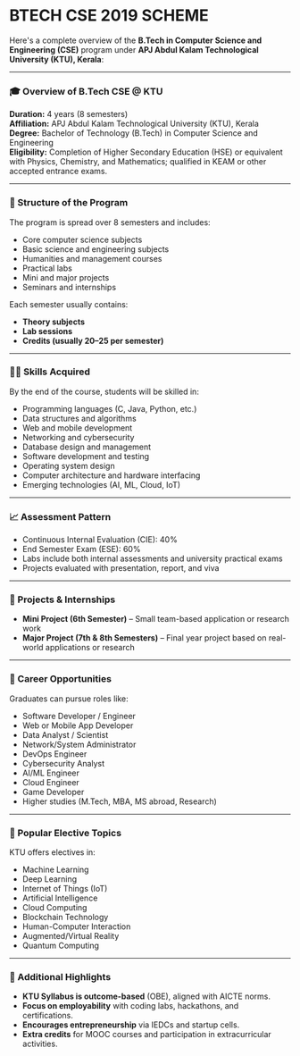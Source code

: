 # BTECH CSE 2019 SCHEME

Here's a complete overview of the **B.Tech in Computer Science and Engineering (CSE)** program under **APJ Abdul Kalam Technological University (KTU), Kerala**:

***

### 🎓 Overview of B.Tech CSE @ KTU

**Duration:** 4 years (8 semesters)\
**Affiliation:** APJ Abdul Kalam Technological University (KTU), Kerala\
**Degree:** Bachelor of Technology (B.Tech) in Computer Science and Engineering\
**Eligibility:** Completion of Higher Secondary Education (HSE) or equivalent with Physics, Chemistry, and Mathematics; qualified in KEAM or other accepted entrance exams.

***

### 🏫 Structure of the Program

The program is spread over 8 semesters and includes:

* Core computer science subjects
* Basic science and engineering subjects
* Humanities and management courses
* Practical labs
* Mini and major projects
* Seminars and internships

Each semester usually contains:

* **Theory subjects**
* **Lab sessions**
* **Credits (usually 20–25 per semester)**

***

### 🧑‍💻 Skills Acquired

By the end of the course, students will be skilled in:

* Programming languages (C, Java, Python, etc.)
* Data structures and algorithms
* Web and mobile development
* Networking and cybersecurity
* Database design and management
* Software development and testing
* Operating system design
* Computer architecture and hardware interfacing
* Emerging technologies (AI, ML, Cloud, IoT)

***

### 📈 Assessment Pattern

* Continuous Internal Evaluation (CIE): 40%
* End Semester Exam (ESE): 60%
* Labs include both internal assessments and university practical exams
* Projects evaluated with presentation, report, and viva

***

### 📃 Projects & Internships

* **Mini Project (6th Semester)** – Small team-based application or research work
* **Major Project (7th & 8th Semesters)** – Final year project based on real-world applications or research

***

### 🎯 Career Opportunities

Graduates can pursue roles like:

* Software Developer / Engineer
* Web or Mobile App Developer
* Data Analyst / Scientist
* Network/System Administrator
* DevOps Engineer
* Cybersecurity Analyst
* AI/ML Engineer
* Cloud Engineer
* Game Developer
* Higher studies (M.Tech, MBA, MS abroad, Research)

***

### 📘 Popular Elective Topics

KTU offers electives in:

* Machine Learning
* Deep Learning
* Internet of Things (IoT)
* Artificial Intelligence
* Cloud Computing
* Blockchain Technology
* Human-Computer Interaction
* Augmented/Virtual Reality
* Quantum Computing

***

### 📌 Additional Highlights

* **KTU Syllabus is outcome-based** (OBE), aligned with AICTE norms.
* **Focus on employability** with coding labs, hackathons, and certifications.
* **Encourages entrepreneurship** via IEDCs and startup cells.
* **Extra credits** for MOOC courses and participation in extracurricular activities.
